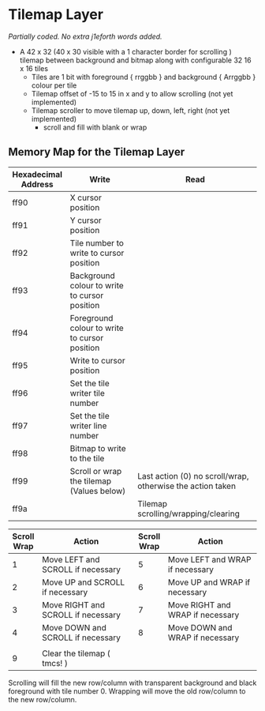 # Tilemap Layer

_Partially coded. No extra j1eforth words added._

* A 42 x 32 (40 x 30 visible with a 1 character border for scrolling ) tilemap between background and bitmap along with configurable 32 16 x 16 tiles
    * Tiles are 1 bit with foreground { rrggbb } and background { Arrggbb } colour per tile
    * Tilemap offset of -15 to 15 in x and y to allow scrolling (not yet implemented)
    * Tilemap scroller to move tilemap up, down, left, right (not yet implemented)
        * scroll and fill with blank or wrap

## Memory Map for the Tilemap Layer

Hexadecimal<br>Address | Write | Read
----- | ----- | -----
ff90 | X cursor position 
ff91 | Y cursor position
ff92 | Tile number to write to cursor position
ff93 | Background colour to write to cursor position
ff94 | Foreground colour to write to cursor position
ff95 | Write to cursor position
ff96 | Set the tile writer tile number
ff97 | Set the tile writer line number
ff98 | Bitmap to write to the tile
ff99 | Scroll or wrap the tilemap (Values below) | Last action (0) no scroll/wrap, otherwise the action taken
ff9a | | Tilemap scrolling/wrapping/clearing

Scroll<br>Wrap | Action | Scroll<br>Wrap | Action 
----- | ----- | ----- | -----
1 | Move LEFT and SCROLL if necessary | 5 | Move LEFT and WRAP if necessary
2 | Move UP and SCROLL if necessary | 6 | Move UP and WRAP if necessary
3 | Move RIGHT and SCROLL if necessary | 7 | Move RIGHT and WRAP if necessary
4 | Move DOWN and SCROLL if necessary | 8 | Move DOWN and WRAP if necessary
 | | |
9 | Clear the tilemap ( tmcs! )

Scrolling will fill the new row/column with transparent background and black foreground with tile number 0. Wrapping will move the old row/column to the new row/column.
